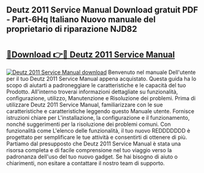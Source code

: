 ## Deutz 2011 Service Manual Download gratuit PDF - Part-6Hq Italiano Nuovo manuale del proprietario di riparazione NJD82

# <h2><a href="http://dfbe8j.blite.top/?on=Deutz+2011+Service+Manual">🔗Download 👉🔴 Deutz 2011 Service Manual</a></h2>

[![Deutz 2011 Service Manual download](https://i.imgur.com/lujVjoI.png)](http://dfbe8j.blite.top/?on=Deutz+2011+Service+Manual)
Benvenuto nel manuale Dell'utente per il tuo Deutz 2011 Service Manual appena acquistato. Questa guida ha lo scopo di aiutarti a padroneggiare le caratteristiche e le capacità del tuo Prodotto. All'interno troverai informazioni dettagliate su funzionalità, configurazione, utilizzo, Manutenzione e Risoluzione dei problemi. Prima di utilizzare Deutz 2011 Service Manual, familiarizzare con le sue caratteristiche e caratteristiche leggendo questo Manuale utente. Fornisce istruzioni chiare per L'installazione, la configurazione e il funzionamento, nonché suggerimenti per la risoluzione dei problemi comuni. Con funzionalità come L'elenco delle funzionalità, il tuo nuovo REDDDDDDD è progettato per semplificare le tue attività e consentirti di ottenere di più. Partiamo dal presupposto che Deutz 2011 Service Manual è stata una risorsa completa e di facile comprensione nel tuo viaggio verso la padronanza dell'uso del tuo nuovo gadget. Se hai bisogno di aiuto o chiarimenti, non esitare a contattare il nostro team di supporto.
